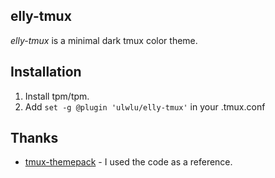 ## elly-tmux

*elly-tmux* is a minimal dark tmux color theme.

## Installation

1. Install tpm/tpm.
2. Add `set -g @plugin 'ulwlu/elly-tmux'` in your .tmux.conf

## Thanks

- [tmux-themepack](https://github.com/jimeh/tmux-themepack) - I used the code as a reference.
